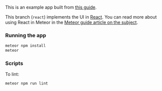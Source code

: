 This is an example app built from [this guide](http://guide.meteor.com/structure.html).

This branch (`react`) implements the UI in [React](https://facebook.github.io/react/index.html).
You can read more about using React in Meteor in the [Meteor guide article on the subject](http://guide.meteor.com/v1.3/react.html).

### Running the app

```bash
meteor npm install
meteor
```

### Scripts

To lint:

```bash
meteor npm run lint
```
